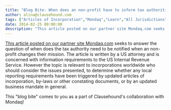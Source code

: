 ```yaml
---
title: "Blog Bite: When does an non-profit have to inform tax authorities about changes to its mission in articles of incorporation and by-laws?"
author: alina@clausehound.com
tags: ["Articles of Incorporation","Mondaq","Learn","All Jurisdictions"]
date: 2014-02-25 00:00:00
description: "This article posted on our partner site Mondaq.com seeks to answer the question of when does the tax authority need to be notified when an non-profit changes their mission. The article is written by..."
---
```


[This article posted on our partner site Mondaq.com](http://www.mondaq.com/unitedstates/x/294976/Corporate+Commercial+Law/Informing+Regulators+When+You+Alter+Your+Mission) seeks to answer the question of when does the tax authority need to be notified when an non-profit changes their mission. The article is written by a US attorney and is concerned with information requirements to the US Internal Revenue Service.  However the topic is relevant to incorporations worldwide who should consider the issues presented, to determine whether any local reporting requirements have been triggered by updated articles of incorporation, by-laws or other constating documents, or by an updated business mandate in general.

This "blog bite" comes to you as a part of Clausehound's collaboration with Mondaq!